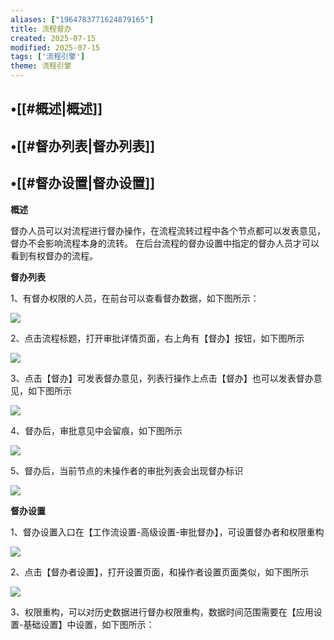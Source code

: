 ```yaml
---
aliases: ["1964783771624879165"]
title: 流程督办
created: 2025-07-15
modified: 2025-07-15
tags: ['流程引擎']
theme: 流程引擎
---
```


## •[[#概述|概述]]

## •[[#督办列表|督办列表]]

## •[[#督办设置|督办设置]]

**概述**

督办人员可以对流程进行督办操作，在流程流转过程中各个节点都可以发表意见，督办不会影响流程本身的流转。 在后台流程的督办设置中指定的督办人员才可以看到有权督办的流程。

**督办列表**

1、有督办权限的人员，在前台可以查看督办数据，如下图所示：

![](https://myhelpdoc.oss-cn-heyuan.aliyuncs.com/mdimages/eb91b0a91a3c12bb6d1db23f00cb37ac.jpg)

2、点击流程标题，打开审批详情页面，右上角有【督办】按钮，如下图所示

![](https://myhelpdoc.oss-cn-heyuan.aliyuncs.com/mdimages/6fb10b4459a4bb849adeaf2c2876074a.jpg)

3、点击【督办】可发表督办意见，列表行操作上点击【督办】也可以发表督办意见，如下图所示

![](https://myhelpdoc.oss-cn-heyuan.aliyuncs.com/mdimages/7fb007edec6e8311bfd2c047988231d4.jpg)

4、督办后，审批意见中会留痕，如下图所示

![](https://myhelpdoc.oss-cn-heyuan.aliyuncs.com/mdimages/11f9feb9c7c0f153d88056d0cba92764.jpg)

5、督办后，当前节点的未操作者的审批列表会出现督办标识

![](https://myhelpdoc.oss-cn-heyuan.aliyuncs.com/mdimages/4717a940bb428fd309832ffec3e3c050.jpg)

**督办设置**

1、督办设置入口在【工作流设置-高级设置-审批督办】，可设置督办者和权限重构

![](https://myhelpdoc.oss-cn-heyuan.aliyuncs.com/mdimages/0eb61d704cd4cd8e91946dd00f379dfd.jpg)

2、点击【督办者设置】，打开设置页面，和操作者设置页面类似，如下图所示

![](https://myhelpdoc.oss-cn-heyuan.aliyuncs.com/mdimages/73b41a7c523fe66746b9bbe7bbbbf0ff.jpg)

3、权限重构，可以对历史数据进行督办权限重构，数据时间范围需要在【应用设置-基础设置】中设置，如下图所示：

